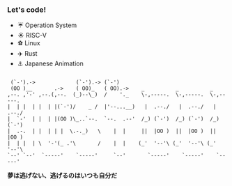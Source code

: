 ### Let's code!

+ ☔ Operation System
+ ☀️ RISC-V
+ ⚽ Linux
+ ✈️ Rust
+ ⚓ Japanese Animation

```

 (`-').->             (`-').-> (`-')                                       
 (OO )__       .->    ( OO)_   ( OO).->    _          _          _         
,--. ,'-' ,--.(,--.  (_)--\_)  /    '._    \-,-----.  \-,-----.  \-,-----. 
|  | |  | |  | |(`-')/    _ /  |'--...__)   |  .--./   |  .--./   |  .--./ 
|  `-'  | |  | |(OO )\_..`--.  `--.  .--'  /_) (`-')  /_) (`-')  /_) (`-') 
|  .-.  | |  | | |  \.-._)   \    |  |     ||  |OO )  ||  |OO )  ||  |OO ) 
|  | |  | \  '-'(_ .'\       /    |  |    (_'  '--'\ (_'  '--'\ (_'  '--'\ 
`--' `--'  `-----'    `-----'     `--'       `-----'    `-----'    `-----' 

```
**夢は逃げない、逃げるのはいつも自分だ**  

<!--
**SKTT1Ryze/SKTT1Ryze** is a ✨ _special_ ✨ repository because its `README.md` (this file) appears on your GitHub profile.  

